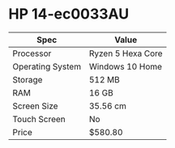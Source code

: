 # HP 14-ec0033AU

| Spec | Value |
|---|---|
| Processor | Ryzen 5 Hexa Core |
| Operating System | Windows 10 Home |
| Storage | 512 MB |
| RAM | 16 GB |
| Screen Size | 35.56 cm |
| Touch Screen | No |
| Price | $580.80 |
